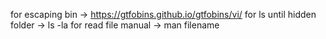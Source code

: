 for escaping bin -> https://gtfobins.github.io/gtfobins/vi/
for ls until hidden folder -> ls -la
for read file manual -> man filename
